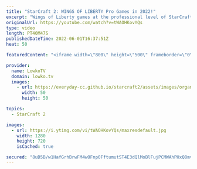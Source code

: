 ```yaml
---
title: "StarCraft 2: WINGS OF LIBERTY Pro Games in 2022!"
excerpt: "Wings of Liberty games at the professional level of StarCraft 2 in 2022. It turns out that many of the improvements made to the game we now take for granted.  00:00 Zerg versus Terran on Daybreak 16:25 Terran versus Protoss on Metropolis 28:16 Zerg versus Protoss on Tal'darim Altar  OlimoLeague on Patreon:"
originalUrl: https://youtube.com/watch?v=tWAOHKovYQs
type: video
length: PT40M47S
publishedDateTime: 2022-06-01T16:37:51Z
heat: 50

featuredContent: "<iframe width=\"800\" height=\"500\" frameborder=\"0\" src=\"https://www.youtube.com/embed/tWAOHKovYQs\" allow=\"accelerometer; autoplay; encrypted-media; gyroscope; picture-in-picture\" allowfullscreen></iframe>"

provider:
  name: LowkoTV
  domain: lowko.tv
  images:
    - url: https://everyday-cc.github.io/starcraft2/assets/images/organizations/lowko.tv-50x50.jpg
      width: 50
      height: 50

topics:
  - StarCraft 2

images:
  - url: https://i.ytimg.com/vi/tWAOHKovYQs/maxresdefault.jpg
    width: 1280
    height: 720
    isCached: true

secured: "8uD5B/w1HafGrhBrwFM4wOFnp0FftumutST4E3dQlMoBlFujPCMWAhPHxQ8mvVuA9ukpYVmweaMemBzaiCxzAMBn3f7mr3sDYvMkojO/9jT9HcRkwxLeozap3NVrmlyME5q4SmsLqdCpdBFG2MLPbkl9Ot+Gjo9GR+QBL+5KtGjBv31Ab9J7mZYqAT6q4iUKTd++Qk8C+wE8IlEXD8KE/EFNZwu2PUnZwC9OWqkDPih/eHl/wyGngIvUkUwuHHqVci+fGEeGTNm+0H2wNk4z4oPkYxywkkb+yU+ReLt5l82RDOoiwKBM+mD/heNMPVmUxACcG6+E67cx/6qBDbOCknXaYuoGDtIATfNQWojkxqWKCFBdjPPEUABCkRvfmM6GBm73XC5eZLwXjxW9uQdrN/4J7ShNHAZHTu6pQxkTapk=;C3jpBLxZrkxhVD5RLR/p0Q=="
---
```


